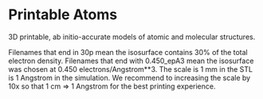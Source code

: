 # Printable Atoms
3D printable, ab initio-accurate models of atomic and molecular structures. 

Filenames that end in 30p mean the isosurface contains 30% of the total electron density. Filenames that end with 0.450_epA3 mean the isosurface was chosen at 0.450 electrons/Angstrom**3. The scale is 1 mm in the STL is 1 Angstrom in the simulation. We recommend to increasing the scale by 10x so that 1 cm => 1 Angstrom for the best printing experience.  
